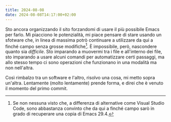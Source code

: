 ```yaml
---
title: 2024-08-08
date: 2024-08-08T14:17:00+02:00
---
```

Sto ancora organizzando il sito forzandomi di usare il più possibile Emacs per farlo.  Mi piacciono le potenzialità, mi piace pensare di stare usando un sfotware che, in linea di massima potrò continuare a utilizzare da qui a finché campo senza grosse modifiche[^1].  È impossibile, però, nascondere quanto sia _difficile_.  Sto imparando a muovermi tra i file e all'interno dei file, sto imparando a usare alcuni comandi per automatizzare certi passaggi, ma allo stesso tempo ci sono operazioni che funzionano in una modalità ma non nell'altra.

Così rimbalzo tra un software e l'altro, risolvo una cosa, mi metto sopra un'altra.  Lentamente (molto lentamente) prende forma, e direi che è venuto il momento del primo commit.

[^1]: Se non nessuna visto che, a differenza di alternative come Visual Studio Code, sono abbastanza convinto che da qui a finché campo sarò in grado di recuperare una copia di Emacs 29.4.
